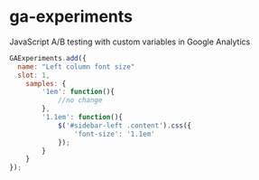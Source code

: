 ga-experiments
==============

JavaScript A/B testing with custom variables in Google Analytics 

```javascript
GAExperiments.add({
  name: "Left column font size"
  slot: 1,
	samples: {
		'1em': function(){
			//no change
		},
		'1.1em': function(){
			$('#sidebar-left .content').css({
				'font-size': '1.1em'
			});
		}
	}
});
```
